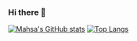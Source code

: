 ### Hi there 👋

<!--
**mahsaama/mahsaama** is a ✨ _special_ ✨ repository because its `README.md` (this file) appears on your GitHub profile.

Here are some ideas to get you started:

- 🔭 I’m currently working on ...
- 🌱 I’m currently learning ...
- 👯 I’m looking to collaborate on ...
- 🤔 I’m looking for help with ...
- 💬 Ask me about ...
- 📫 How to reach me: ...
- 😄 Pronouns: ...
- ⚡ Fun fact: ...
-->

[![Mahsa's GitHub stats](https://github-readme-stats.vercel.app/api?username=mahsaama&show_icons=true&theme=Gradient)](https://github.com/mahsaama/github-readme-stats)
[![Top Langs](https://github-readme-stats.vercel.app/api/top-langs/?username=mahsaama&layout=compact)](https://github.com/mahsaama/github-readme-stats)
